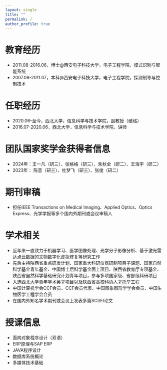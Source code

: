 ```yaml
---
layout: single
title: ""
permalink: /
author_profile: true
---
```


教育经历
====
+ 2011.08-2016.06，博士@西安电子科技大学，电子工程学院，模式识别与智能系统  
+ 2007.08-2011.07，本科@西安电子科技大学，电子工程学院，探测制导与控制技术

任职经历
====
+ 2020.06-至今，西北大学，信息科学与技术学院，副教授（破格）  
+ 2016.07-2020.06，西北大学，信息科学与技术学院，讲师  

团队国家奖学金获得者信息
===
+ 2024年：王一凡（研三）、张格格（研三）、朱秋全（研二）、王浩宇（研二）
+ 2023年： 陈意（研三）、杜梦飞（研三）、张俊（研二）

期刊审稿
====
+ 担任IEEE Transactions on Medical Imaging、Applied Optics、Optics Express、光学学报等多个国内外期刊或会议审稿人

学术相关
====
+ 近年来一直致力于机器学习、医学图像处理、光学分子影像分析、基于激光雷达点云数据的文物数字化虚拟修复等研究工作  
+ 先后主持陕西省重点研发计划、国家重大科研仪器研制项目子课题、国家自然科学基金青年基金、中国博士后科学基金面上项目、陕西省教育厅专项基金、陕西省自然科学基础研究计划青年项目，参与多项国家级、省部级科研项目  
+ 入选西北大学青年学术英才项目以及陕西省高校科协人才托举工程  
+ 中国计算机学会CCF会员、CCF会员代表、中国图象图形学学会会员、中国生物医学工程学会会员  
+ 在国内外知名学术期刊或会议上发表多篇SCI/EI论文

授课信息
====
+ 面向对象程序设计（双语）
+ ERP原理与SAP ERP
+ JAVA程序设计
+ 数据库系统概论
+ 多媒体技术基础
